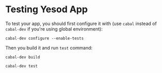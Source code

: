 # Testing Yesod App

To test your app, you should first configure it with (use `cabal` instead of `cabal-dev` if you're using global environment):

```
cabal-dev configure --enable-tests
```

Then you build it and run `test` command:

```
cabal-dev build
```

```
cabal-dev test
```